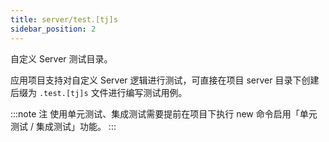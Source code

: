 ```yaml
---
title: server/test.[tj]s
sidebar_position: 2
---
```


自定义 Server 测试目录。

应用项目支持对自定义 Server 逻辑进行测试，可直接在项目 server 目录下创建后缀为 `.test.[tj]s` 文件进行编写测试用例。

:::note 注
使用单元测试、集成测试需要提前在项目下执行 new 命令启用「单元测试 / 集成测试」功能。
:::
